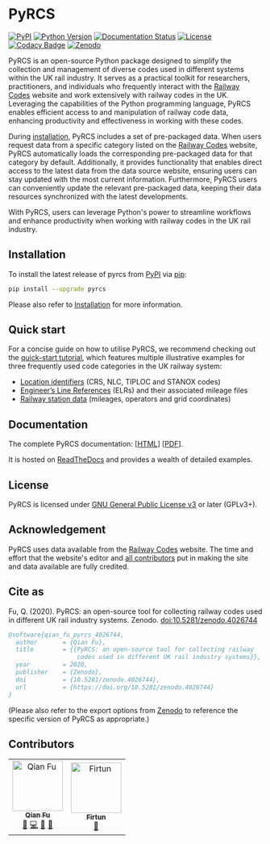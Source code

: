 # PyRCS

[![PyPI](https://img.shields.io/pypi/v/pyrcs)](https://pypi.org/project/pyrcs/)
[![Python Version](https://img.shields.io/pypi/pyversions/pyrcs)](https://www.python.org/downloads/)
[![Documentation Status](https://readthedocs.org/projects/pyrcs/badge/?version=latest)](https://pyrcs.readthedocs.io/en/latest/?badge=latest)
[![License](https://img.shields.io/pypi/l/pyrcs)](https://github.com/mikeqfu/pyrcs/blob/master/LICENSE)
[![Codacy Badge](https://app.codacy.com/project/badge/Grade/7369679225b14eaeb92ba40c12c339d5)](https://app.codacy.com/gh/mikeqfu/pyrcs/dashboard?utm_source=gh&utm_medium=referral&utm_content=&utm_campaign=Badge_grade)
[![Zenodo](https://zenodo.org/badge/92501006.svg)](https://zenodo.org/badge/latestdoi/92501006)

PyRCS is an open-source Python package designed to simplify the collection and management of diverse codes used in different systems within the UK rail industry. It serves as a practical toolkit for researchers, practitioners, and individuals who frequently interact with the [Railway Codes](http://www.railwaycodes.org.uk/index.shtml) website and work extensively with railway codes in the UK. Leveraging the capabilities of the Python programming language, PyRCS enables efficient access to and manipulation of railway code data, enhancing productivity and effectiveness in working with these codes.

During [installation](https://pyrcs.readthedocs.io/en/latest/installation.html), PyRCS includes a set of pre-packaged data. When users request data from a specific category listed on the [Railway Codes](http://www.railwaycodes.org.uk/index.shtml) website, PyRCS automatically loads the corresponding pre-packaged data for that category by default. Additionally, it provides functionality that enables direct access to the latest data from the data source website, ensuring users can stay updated with the most current information. Furthermore, PyRCS users can conveniently update the relevant pre-packaged data, keeping their data resources synchronized with the latest developments.

With PyRCS, users can leverage Python's power to streamline workflows and enhance productivity when working with railway codes in the UK rail industry.

## Installation

To install the latest release of pyrcs from [PyPI](https://pypi.org/project/pyrcs/) via [pip](https://pip.pypa.io/en/stable/cli/pip/):

```bash
pip install --upgrade pyrcs
```

Please also refer to [Installation](https://pyrcs.readthedocs.io/en/latest/installation.html) for more information. 

## Quick start

For a concise guide on how to utilise PyRCS, we recommend checking out the [quick-start tutorial](https://pyrcs.readthedocs.io/en/latest/quick-start.html), which features multiple illustrative examples for three frequently used code categories in the UK railway system: 

* [Location identifiers](http://www.railwaycodes.org.uk/crs/CRS0.shtm) (CRS, NLC, TIPLOC and STANOX codes)
* [Engineer’s Line References](http://www.railwaycodes.org.uk/elrs/elr0.shtm) (ELRs) and their associated mileage files
* [Railway station data](http://www.railwaycodes.org.uk/stations/station1.shtm) (mileages, operators and grid coordinates) 

## Documentation

The complete PyRCS documentation: [[HTML](https://pyrcs.readthedocs.io/en/latest/)\] \[[PDF](https://pyrcs.readthedocs.io/_/downloads/en/latest/pdf/)].

It is hosted on [ReadTheDocs](https://readthedocs.org/projects/pyrcs/) and provides a wealth of detailed examples.

## License

PyRCS is licensed under [GNU General Public License v3](https://github.com/mikeqfu/pyrcs/blob/master/LICENSE) or later (GPLv3+).

## Acknowledgement

PyRCS uses data available from the [Railway Codes](http://www.railwaycodes.org.uk/index.shtml) website. The time and effort that the website's editor and [all contributors](http://www.railwaycodes.org.uk/misc/acknowledgements.shtm) put in making the site and data available are fully credited.

## Cite as

Fu, Q. (2020). PyRCS: an open-source tool for collecting railway codes used in different UK rail industry systems. Zenodo. [doi:10.5281/zenodo.4026744](https://doi.org/10.5281/zenodo.4026744)

```bibtex
@software{qian_fu_pyrcs_4026744,
  author       = {Qian Fu},
  title        = {{PyRCS: an open-source tool for collecting railway
                   codes used in different UK rail industry systems}},
  year         = 2020,
  publisher    = {Zenodo},
  doi          = {10.5281/zenodo.4026744},
  url          = {https://doi.org/10.5281/zenodo.4026744}
}
```

(Please also refer to the export options from [Zenodo](https://zenodo.org/search?page=1&size=20&q=conceptrecid:%224026744%22&sort=-version&all_versions=True) to reference the specific version of PyRCS as appropriate.)

## Contributors

<!--suppress HtmlDeprecatedAttribute -->
<table>
  <tbody>
    <tr>
      <td align="center">
        <a href="https://github.com/mikeqfu" target="_blank"><img src="https://avatars.githubusercontent.com/u/1729711?v=4?s=100" width="100px;" alt="Qian Fu"/><br><sub><b>Qian Fu</b></sub></a><br>
        <a href="https://github.com/mikeqfu/pyrcs" target="_blank" title="Seeding">🌱</a>
        <a href="https://github.com/mikeqfu/pyrcs/commits?author=mikeqfu" target="_blank" title="Code">💻</a>
        <a href="https://github.com/mikeqfu/pyrcs/tree/master/tests" target="_blank" title="Tests">🧪</a>
        <a href="https://pyrcs.readthedocs.io/en/latest/" target="_blank" title="Documentation">📖</a>
      </td>
      <td align="center">
        <a href="https://github.com/Firtun" target="_blank"><img src="https://avatars.githubusercontent.com/u/75030535?v=4?s=100" width="100px;" alt="Firtun"/><br><sub><b>Firtun</b></sub></a><br>
        <a href="https://github.com/mikeqfu/pyrcs/commits?author=Firtun" target="_blank" title="Documentation">📖</a>
      </td>
  </tbody>
</table>
